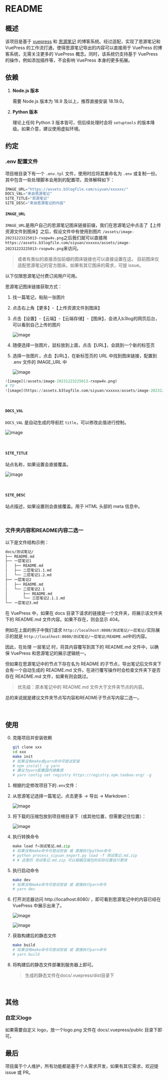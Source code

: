 # README

## 概述

该项目是基于 [vuepress](https://vuepress.vuejs.org/zh/) 和 [思源笔记](https://b3log.org/siyuan/) 的博客系统。经过适配，实现了思源笔记和 VuePress 的工作流打通，使得思源笔记导出的内容可以直接用于 VuePress 的博客系统，无需关注更多的 VuePress 概念。同时，该系统仍支持基于 VuePress 的操作，例如添加插件等，不会影响 VuePress 本身的更多拓展。

## 依赖

1. **Node.js 版本**

   需要 Node.js 版本为 18.9 及以上，推荐直接安装 18.19.0。
2. **Python 版本**

   理论上任何 Python 3 版本皆可，但后续处理时会将 `setuptools` 的版本降级。如果介意，建议使用虚拟环境。

## 约定

### .env 配置文件

项目根目录下有一个 `.env.tpl` 文件，使用时应将其重命名为 `.env` 或复制一份。其中包含一些处理脚本会用到的配置项，具体解释如下：

```python
IMAGE_URL="https://assets.b3logfile.com/siyuan/xxxxxx/"
DOCS_VAL="来自思源笔记"
SITE_TITLE="思源笔记"
SITE_DESC="来自思源笔记的内容"
```

#### `IMAGE_URL`

`IMAGE_URL`是用户自己的思源笔记图床链接前缀，我们在思源笔记中点击了【上传资源文件到图床】之后，假设文件中有使用到图片 `/assets/image-20231223225013-rxopw4v.png`之后我们就可以直接用 `https://assets.b3logfile.com/siyuan/xxxxxx/assets/image-20231223225013-rxopw4v.png`来访问。

> 或者有类似的直接添加前缀的图床链接也可以直接设置在这。
> 目前图床仅适配思源笔记的官方图床。如果有其它图床的需求，可提 issue。

以下仅限思源笔记付费订阅用户可用。

思源笔记图床链接获取方式：

1. 找一篇笔记，粘贴一张图片
2. 点击右上角【更多】-【上传资源文件到图床】
3. 点击【设置】-【云端】-【云端存储】-【图床】，会进入b3log的网页后台，可以看到自己上传的图片

   ![image](assets/net-img-image-20231224011950-l2755xe-20231224015432-uvq2bep.png)
4. 随便选择一张图片，鼠标放到上面，点击【URL】，会跳到一个新的标签页
5. 选择一张图片，点击【URL】，在新标签页的 URL 中找到图床链接，配置到 .env 文件的 IMAGE_URL 中

   ![image](assets/net-img-image-20231224012159-a77uzb7-20231224015432-xi5y4al.png)

```python
![image](/assets/image-20231223225013-rxopw4v.png)
# TO
![image](https://assets.b3logfile.com/siyuan/xxxxxx/assets/image-20231223225013-rxopw4v.png)
```

‍

#### `DOCS_VAL`

`DOCS_VAL` 是自动生成的导航栏 `title`，可以修改此值进行控制。

![image](assets/net-img-image-20231224005909-sc65g82-20231224015432-xf0wji0.png)

‍

#### `SITE_TITLE`

站点名称，如果设置会直接覆盖。

![image](assets/net-img-image-20231224013355-zv3v6bz-20231224015432-8htju3i.png)

‍

#### `SITE_DESC`

站点描述，如果设置则会直接覆盖。用于 HTML 头部的 meta 信息中。

‍

### 文件夹内容和README内容二选一

以下是文件结构示例：

```sh
docs/测试笔记/
├── README.md
├── 一层笔记1
│   ├── README.md
│   ├── 二层笔记1.1.md
│   └── 二层笔记1.2.md
├── 一层笔记2
│   ├── README.md
│   └── 二层笔记2.1
│       ├── README.md
│       └── 三层笔记2.1.1.md
└── 一层笔记3.md
```

在 VuePress 中，如果在 docs 目录下请求的链接是一个文件夹，将展示该文件夹下的 README.md 文件内容。如果不存在，则会显示 404。

例如在上面的例子中我们请求 `http://localhost:8080/测试笔记/一层笔记/`实际展示的就是 `http://localhost:8080/测试笔记/一层笔记/README.md`中的内容。

因此，在处理 一层笔记 时，将其内容覆写到其下的 README.md 文件中，以确保 VuePress 和思源笔记的展示逻辑统一。

但如果在思源笔记中的节点下存在名为 README 的子节点，导出笔记后文件夹下会有一个自动生成的 README.md 文件。在进行覆写操作时会检查文件夹下是否存在 README.md 文件，如果有则会跳过。

> 优先级：原本笔记中的 README.md 文件大于文件夹节点的内容。

总的来说就是建议文件夹节点写内容和README子节点写内容二选一。

‍

## 使用

0. 克隆项目并安装依赖

   ```sh
   git clone xxx
   cd xxx
   make init
   # 如果没有make或yarn命令可尝试安装
   # npm install -g yarn
   # 建议为yarn配置国内镜像源
   # yarn config set registry https://registry.npm.taobao.org/ -g
   ```

1. 根据约定修改项目下的`.env`文件：

2. 从思源笔记选择一篇笔记，点击更多 -> 导出 -> Markdown：

   ![image](assets/net-img-image-20231223225013-rxopw4v-20231224015432-ycw599w.png)
3. 将下载的压缩包放到项目根目录下（或其他位置，但需要记住位置）：

   ![image](assets/net-img-image-20231224003627-wsk4vl2-20231224015433-e9z8a5g.png)
4. 执行转换命令

   ```python
   make load f=测试笔记.md.zip
   # 如果没有make命令可尝试安装 或 直接执行python命令
   # python process_siyuan_export.py load -f 测试笔记.md.zip
   # # 这里的 测试笔记.md.zip 可以根据压缩包的实际位置自行更改
   ```
5. 执行启动命令

   ```sh
   make dev
   # 如果没有make命令可尝试安装 或 直接执行yarn命令
   # yarn dev
   ```
6. 打开浏览器访问 http://localhost:8080/ ，即可看到思源笔记中的内容已经在 VuePress 中展示出来了。

   ![image](assets/image-20231224015827-nr20bvv.png)

   ![image](assets/image-20231224015846-do7bbdg.png)
7. 获取构建后的静态文件

   ```sh
   make build
   # 如果没有make命令可尝试安装 或 直接执行yarn命令
   # yarn build
   ```
8. 将构建后的静态文件部署到服务器上即可。
   > 生成的静态文件在docs/.vuepress/dist目录下

‍

## 其他

### 自定义logo

如果需要自定义 logo，放一个logo.png 文件在 docs/.vuepress/public 目录下即可。

## 最后

项目属于个人维护，所有功能都是基于个人需求开发，如果有其它需求，欢迎提 issue 或 PR。
